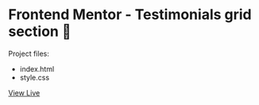 # Frontend Mentor - Testimonials grid section 👋

Project files:
- index.html
- style.css

[View Live](https://kaffeenj-frontend-mentor.vercel.app/testimonials-grid-section/)

